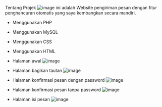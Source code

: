 Tentang Projek 
![image](https://github.com/Diphs/Website-DiphsSnap/assets/100171465/bfefffb8-fd61-4b9a-9629-dfcf02c0ddfc)
ini adalah Website pengiriman pesan dengan fitur penghancuran otomatis yang saya kembangkan secara mandiri.

- Menggunakan PHP
- Menggunakan MySQL
- Menggunakan CSS
- Menggunakan HTML

- Halaman awal
  ![image](https://github.com/Diphs/Website-DiphsSnap/assets/100171465/22f10aeb-9d39-4a29-9e3b-cd4df82e1140)

- Halaman bagikan tautan
  ![image](https://github.com/Diphs/Website-DiphsSnap/assets/100171465/ebbad2ef-1257-4fcd-9943-28be5ec2641a)

- Halaman konfirmasi pesan dengan password
  ![image](https://github.com/Diphs/Website-DiphsSnap/assets/100171465/33e31217-8c11-4abc-ad79-135f737bc4f3)

- Halaman konfirmasi pesan tanpa password
  ![image](https://github.com/Diphs/Website-DiphsSnap/assets/100171465/c0507c40-4341-4f2e-8bd5-df8de5c86b94)

- Halaman isi pesan
  ![image](https://github.com/Diphs/Website-DiphsSnap/assets/100171465/56705de0-26da-45ea-babb-cf6961a25f9f)
